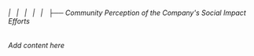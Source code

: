 ###### |   |   |   |   |   ├── Community Perception of the Company's Social Impact Efforts

*Add content here*